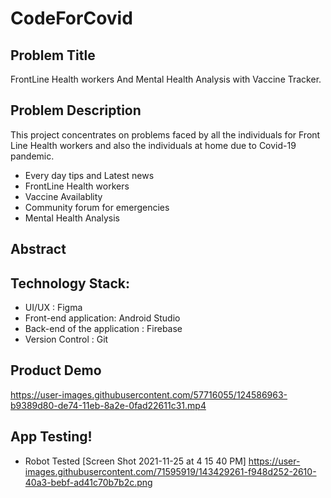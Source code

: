 
# CodeForCovid
## Problem Title
FrontLine Health workers And Mental Health Analysis with
Vaccine Tracker.

## Problem Description
This project concentrates on problems faced by all the
individuals for Front Line Health workers and also the individuals at home due
to Covid-19 pandemic.

- Every day tips and Latest news
- FrontLine Health workers
- Vaccine Availablity
- Community forum for emergencies
- Mental Health Analysis

## Abstract 


## Technology Stack:
- UI/UX : Figma
- Front-end application: Android Studio 
- Back-end of the application : Firebase
- Version Control : Git
## Product Demo

https://user-images.githubusercontent.com/57716055/124586963-b9389d80-de74-11eb-8a2e-0fad22611c31.mp4


## App Testing!
- Robot Tested
[Screen Shot 2021-11-25 at 4 15 40 PM]
https://user-images.githubusercontent.com/71595919/143429261-f948d252-2610-40a3-bebf-ad41c70b7b2c.png




